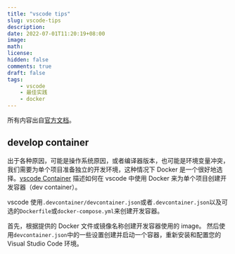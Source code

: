 ```yaml
---
title: "vscode tips"
slug: vscode-tips
description:
date: 2022-07-01T11:20:19+08:00
image:
math:
license:
hidden: false
comments: true
draft: false
tags:
    - vscode
    - 最佳实践
    - docker
---
```


所有内容出自[官方文档](https://code.visualstudio.com/docs)。

## develop container

出于各种原因，可能是操作系统原因，或者编译器版本，也可能是环境变量冲突，我们需要为单个项目准备独立的开发环境，这种情况下 Docker 是一个很好地选择。[vscode Container](https://code.visualstudio.com/docs/remote/containers) 描述如何在 vscode 中使用 Docker 来为单个项目创建开发容器（dev container）。

vscode 使用`.devcontainer/devcontainer.json`或者`.devcontainer.json`以及可选的`Dockerfile`或`docker-compose.yml`来创建开发容器。

首先，根据提供的 Docker 文件或镜像名称创建开发容器使用的 image。 然后使用`devcontainer.json`中的一些设置创建并启动一个容器，重新安装和配置您的 Visual Studio Code 环境。
